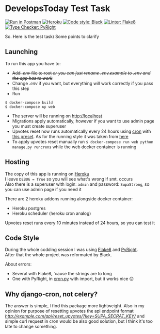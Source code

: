 # DevelopsToday Test Task
[![Run in Postman](https://run.pstmn.io/button.svg)](https://documenter.getpostman.com/view/10894241/SztG46io?version=latest)
[![Heroku](https://www.herokucdn.com/deploy/button.svg)](https://developstoday-test.herokuapp.com)
[![Code style: Black](https://img.shields.io/badge/code%20style-black-000000.svg?style=for-the-badge&logo=appveyor)](https://github.com/psf/black)
[![Linter: Flake8](https://img.shields.io/badge/Linter-Flake8-9cf?style=for-the-badge&logo=appveyor)](https://pypi.org/project/flake8/)
[![Type Checker: PyRight](https://img.shields.io/badge/type%20checker-PyRight-9cf?style=for-the-badge&logo=appveyor)](https://github.com/microsoft/pyright)

So. Here is the test task)
Some points to clarify

## Launching
To run this app you have to:
* ~~Add *.env* file to root *or you can just rename .env.example to .env and the app has to work*~~
* Change *.env* if you want, but everything will work correctly if you pass this step
* Run
```
$ docker-compose build
$ docker-compose up web
```
* The server will be running on [http://localhost](http://localhost)
* Migrations apply automatically, however if you want to use admin page you must create superuser 
* Upvotes reset now runs automatically every 24 hours using [cron](news/bash/cron.sh) with [this preset](news/bash/cron-setup). As for the running style it was taken from [here](https://docs.docker.com/config/containers/multi-service_container/)
* To apply upvotes reset manually run `$ docker-compose run web python manage.py runcrons` while the web docker container is running

## Hosting
The copy of this app is running on [Heroku](https://developstoday-test.herokuapp.com)    
I leave `DEBUG = True` so you will see what's wrong if smt. occurs  
Also there is a superuser with login: `admin` and password: `SupaStrong`, so you can use admin page if you need it

There are 2 heroku addons running alongside docker container:
* Heroku postgres
* Heroku scheduler (heroku cron analog)

Upvotes reset runs every 10 minutes instead of 24 hours, so you can test it

## Code Style
During the whole codding session I was using [Flake8](https://pypi.org/project/flake8/) and [PyRight](https://github.com/microsoft/pyright).  
After that the whole project was reformated by Black.

About errors:
* Several with Flake8, 'cause the strings are to long
* One with PyRight, in [cron.py](news/news/cron.py) with import, but it works nice :confused:

## Why django-cron, not celery?
The answer is simple, I find this package more lightweight.
Also in my opinion for purpose of resetting upvotes the api endpoint format *http://example.com/api/reset_upvotes/?key=SUPA_SECRAT_KEY/* and simple curl request in cron would be also good solution, but I think it's too late to change something.

